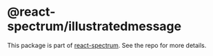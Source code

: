 # @react-spectrum/illustratedmessage

This package is part of [react-spectrum](https://github.com/watheia/rsp-kit). See the repo for more details.
